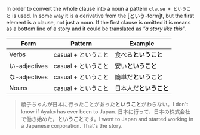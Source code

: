 In order to convert the whole clause into a noun a pattern `clause + ということ` is used. In some way it is a derivative from the [という-form]t, but the first element is a clause, not just a noun. If the first clause is omitted it is means as a bottom line of a story and it could be translated as *"a story like this"*.

|Form|Pattern|Example|
|-|-|-|
|Verbs|casual + ということ|食べる**ということ**|
|い-adjectives|casual + ということ|安い**ということ**|
|な-adjectives|casual + ということ|簡単だ**ということ**|
|Nouns|casual + ということ|日本人だ**ということ**|

>綾子ちゃんが日本に行ったことがあった**ということ**がわらない。I don't know if Ayako has ever been to Japan.
>日本に行って、日本の株式会社で働き始めた。**ということ**です。I went to Japan and started working in a Japanese corporation. That's the story.